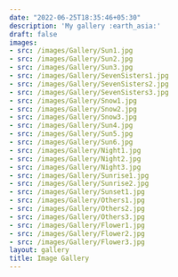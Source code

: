 ```yaml
---
date: "2022-06-25T18:35:46+05:30"
description: 'My gallery :earth_asia:'
draft: false
images:
- src: /images/Gallery/Sun1.jpg
- src: /images/Gallery/Sun2.jpg
- src: /images/Gallery/Sun3.jpg
- src: /images/Gallery/SevenSisters1.jpg
- src: /images/Gallery/SevenSisters2.jpg
- src: /images/Gallery/SevenSisters3.jpg
- src: /images/Gallery/Snow1.jpg
- src: /images/Gallery/Snow2.jpg
- src: /images/Gallery/Snow3.jpg
- src: /images/Gallery/Sun4.jpg
- src: /images/Gallery/Sun5.jpg
- src: /images/Gallery/Sun6.jpg
- src: /images/Gallery/Night1.jpg
- src: /images/Gallery/Night2.jpg
- src: /images/Gallery/Night3.jpg
- src: /images/Gallery/Sunrise1.jpg
- src: /images/Gallery/Sunrise2.jpg
- src: /images/Gallery/Sunset1.jpg
- src: /images/Gallery/Others1.jpg
- src: /images/Gallery/Others2.jpg
- src: /images/Gallery/Others3.jpg
- src: /images/Gallery/Flower1.jpg
- src: /images/Gallery/Flower2.jpg
- src: /images/Gallery/Flower3.jpg
layout: gallery
title: Image Gallery
---
```

